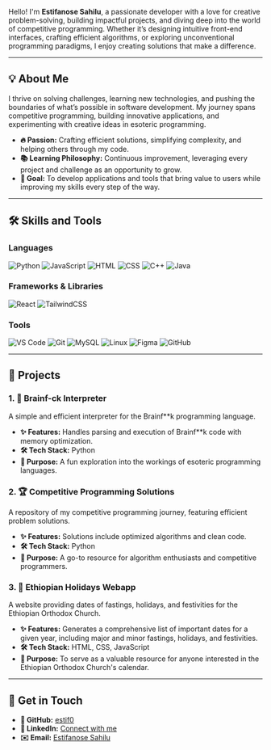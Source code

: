 
Hello! I'm **Estifanose Sahilu**, a passionate developer with a love for creative problem-solving, building impactful projects, and diving deep into the world of competitive programming. Whether it’s designing intuitive front-end interfaces, crafting efficient algorithms, or exploring unconventional programming paradigms, I enjoy creating solutions that make a difference.

---

## 💡 About Me  

I thrive on solving challenges, learning new technologies, and pushing the boundaries of what’s possible in software development. My journey spans competitive programming, building innovative applications, and experimenting with creative ideas in esoteric programming.  
- **🔥 Passion:** Crafting efficient solutions, simplifying complexity, and helping others through my code.  
- **📚 Learning Philosophy:** Continuous improvement, leveraging every project and challenge as an opportunity to grow.  
- **🎯 Goal:** To develop applications and tools that bring value to users while improving my skills every step of the way.  

---

## 🛠 Skills and Tools  

### Languages  
![Python](https://img.shields.io/badge/Python-3776AB?style=for-the-badge&logo=python&logoColor=white) ![JavaScript](https://img.shields.io/badge/JavaScript-F7DF1E?style=for-the-badge&logo=javascript&logoColor=black) ![HTML](https://img.shields.io/badge/HTML-E34F26?style=for-the-badge&logo=html5&logoColor=white) ![CSS](https://img.shields.io/badge/CSS-1572B6?style=for-the-badge&logo=css3&logoColor=white) ![C++](https://img.shields.io/badge/C++-00599C?style=for-the-badge&logo=cplusplus&logoColor=white) ![Java](https://img.shields.io/badge/Java-007396?style=for-the-badge&logo=java&logoColor=white)  

### Frameworks & Libraries  
![React](https://img.shields.io/badge/React-61DAFB?style=for-the-badge&logo=react&logoColor=black) ![TailwindCSS](https://img.shields.io/badge/Tailwind_CSS-06B6D4?style=for-the-badge&logo=tailwind-css&logoColor=white)  

### Tools  
![VS Code](https://img.shields.io/badge/VS_Code-007ACC?style=for-the-badge&logo=visual-studio-code&logoColor=white) ![Git](https://img.shields.io/badge/Git-F05032?style=for-the-badge&logo=git&logoColor=white) ![MySQL](https://img.shields.io/badge/MySQL-4479A1?style=for-the-badge&logo=mysql&logoColor=white) ![Linux](https://img.shields.io/badge/Linux-FCC624?style=for-the-badge&logo=linux&logoColor=black) ![Figma](https://img.shields.io/badge/Figma-F24E1E?style=for-the-badge&logo=figma&logoColor=white) ![GitHub](https://img.shields.io/badge/GitHub-181717?style=for-the-badge&logo=github&logoColor=white)  

---

## 🌟 Projects  

### 1. **🧠 Brainf-ck Interpreter**
A simple and efficient interpreter for the Brainf**k programming language.  
- **✨ Features:** Handles parsing and execution of Brainf**k code with memory optimization.  
- **🛠 Tech Stack:** Python  
- **🎨 Purpose:** A fun exploration into the workings of esoteric programming languages.  

### 2. **🏆 Competitive Programming Solutions** 
A repository of my competitive programming journey, featuring efficient problem solutions.  
- **✨ Features:** Solutions include optimized algorithms and clean code.  
- **🛠 Tech Stack:** Python  
- **🎨 Purpose:** A go-to resource for algorithm enthusiasts and competitive programmers.  

### 3. **🎉 Ethiopian Holidays Webapp**
A website providing dates of fastings, holidays, and festivities for the Ethiopian Orthodox Church.  
- **✨ Features:** Generates a comprehensive list of important dates for a given year, including major and minor fastings, holidays, and festivities.  
- **🛠 Tech Stack:** HTML, CSS, JavaScript  
- **🎨 Purpose:** To serve as a valuable resource for anyone interested in the Ethiopian Orthodox Church's calendar.  

---

## 📌 Get in Touch  

- **🐙 GitHub:** [estif0](https://github.com/estif0)  
- **💼 LinkedIn:** [Connect with me](https://linkedin.com/in/estif0)  
- **✉️ Email:** [Estifanose Sahilu](mailto:estifanoswork@gmail.com)  

